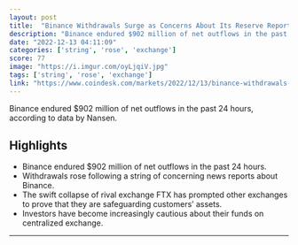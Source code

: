 ```yaml
---
layout: post
title:  "Binance Withdrawals Surge as Concerns About Its Reserve Report Spook Traders"
description: "Binance endured $902 million of net outflows in the past 24 hours, according to data by Nansen."
date: "2022-12-13 04:11:09"
categories: ['string', 'rose', 'exchange']
score: 77
image: "https://i.imgur.com/oyLjqiV.jpg"
tags: ['string', 'rose', 'exchange']
link: "https://www.coindesk.com/markets/2022/12/13/binance-withdrawals-surge-as-concerns-about-its-reserve-report-spook-traders/"
---
```


Binance endured $902 million of net outflows in the past 24 hours, according to data by Nansen.

## Highlights

- Binance endured $902 million of net outflows in the past 24 hours.
- Withdrawals rose following a string of concerning news reports about Binance.
- The swift collapse of rival exchange FTX has prompted other exchanges to prove that they are safeguarding customers’ assets.
- Investors have become increasingly cautious about their funds on centralized exchange.

---
